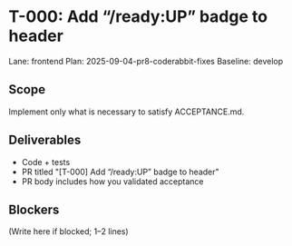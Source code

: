 # T-000: Add “/ready:UP” badge to header
Lane: frontend
Plan: 2025-09-04-pr8-coderabbit-fixes
Baseline: develop

## Scope
Implement only what is necessary to satisfy ACCEPTANCE.md.

## Deliverables
- Code + tests
- PR titled "[T-000] Add “/ready:UP” badge to header"
- PR body includes how you validated acceptance

## Blockers
(Write here if blocked; 1–2 lines)
